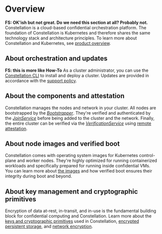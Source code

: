 # Overview

**FS: OK'ish but not great. Do we need this section at all? Probably not.**
Constellation is a cloud-based confidential orchestration platform.
The foundation of Constellation is Kubernetes and therefore shares the same technology stack and architecture principles.
To learn more about Constellation and Kubernetes, see [product overview](../overview/product.md).

## About orchestration and updates

**FS: this is more like How-To**
As a cluster administrator, you can use the [Constellation CLI](orchestration.md) to install and deploy a cluster.
Updates are provided in accordance with the [support policy](versions.md).

## About the components and attestation

Constellation manages the nodes and network in your cluster. All nodes are bootstrapped by the [*Bootstrapper*](components.md#bootstrapper). They're verified and authenticated by the [*JoinService*](components.md#joinservice) before being added to the cluster and the network. Finally, the entire cluster can be verified via the [*VerificationService*](components.md#verificationservice) using [remote attestation](attestation.md).

## About node images and verified boot

Constellation comes with operating system images for Kubernetes control-plane and worker nodes.
They're highly optimized for running containerized workloads and specifically prepared for running inside confidential VMs.
You can learn more about [the images](images.md) and how verified boot ensures their integrity during boot and beyond.

## About key management and cryptographic primitives

Encryption of data at-rest, in-transit, and in-use is the fundamental building block for confidential computing and Constellation. Learn more about the [keys and cryptographic primitives](keys.md) used in Constellation, [encrypted persistent storage](encrypted-storage.md), and [network encryption](networking.md).
